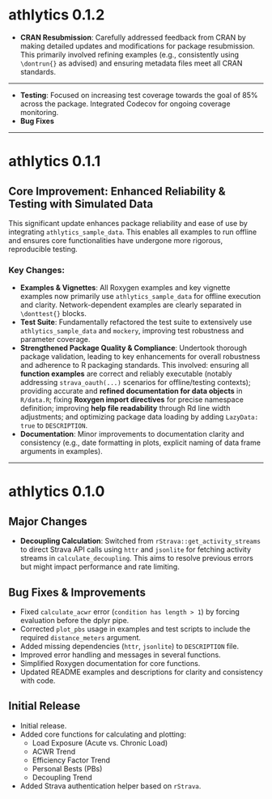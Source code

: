 # athlytics 0.1.2

*   **CRAN Resubmission**: Carefully addressed feedback from CRAN by making detailed updates and modifications for package resubmission. This primarily involved refining examples (e.g., consistently using `\dontrun{}` as advised) and ensuring metadata files meet all CRAN standards.

---

*   **Testing**: Focused on increasing test coverage towards the goal of 85% across the package. Integrated Codecov for ongoing coverage monitoring.
*   **Bug Fixes**

---

# athlytics 0.1.1

## Core Improvement: Enhanced Reliability & Testing with Simulated Data

This significant update enhances package reliability and ease of use by integrating `athlytics_sample_data`. This enables all examples to run offline and ensures core functionalities have undergone more rigorous, reproducible testing.

### Key Changes:

*   **Examples & Vignettes**: All Roxygen examples and key vignette examples now primarily use `athlytics_sample_data` for offline execution and clarity. Network-dependent examples are clearly separated in `\donttest{}` blocks.
*   **Test Suite**: Fundamentally refactored the test suite to extensively use `athlytics_sample_data` and `mockery`, improving test robustness and parameter coverage.
*   **Strengthened Package Quality & Compliance**: Undertook thorough package validation, leading to key enhancements for overall robustness and adherence to R packaging standards. This involved: ensuring all **function examples** are correct and reliably executable (notably addressing `strava_oauth(...)` scenarios for offline/testing contexts); providing accurate and **refined documentation for data objects** in `R/data.R`; fixing **Roxygen import directives** for precise namespace definition; improving **help file readability** through Rd line width adjustments; and optimizing package data loading by adding `LazyData: true` to `DESCRIPTION`.
*   **Documentation**: Minor improvements to documentation clarity and consistency (e.g., date formatting in plots, explicit naming of data frame arguments in examples).


---
# athlytics 0.1.0

## Major Changes

*   **Decoupling Calculation**: Switched from `rStrava::get_activity_streams` to direct Strava API calls using `httr` and `jsonlite` for fetching activity streams in `calculate_decoupling`. This aims to resolve previous errors but might impact performance and rate limiting.

## Bug Fixes & Improvements

*   Fixed `calculate_acwr` error (`condition has length > 1`) by forcing evaluation before the dplyr pipe.
*   Corrected `plot_pbs` usage in examples and test scripts to include the required `distance_meters` argument.
*   Added missing dependencies (`httr`, `jsonlite`) to `DESCRIPTION` file.
*   Improved error handling and messages in several functions.
*   Simplified Roxygen documentation for core functions.
*   Updated README examples and descriptions for clarity and consistency with code.

## Initial Release

* Initial release.
* Added core functions for calculating and plotting:
    * Load Exposure (Acute vs. Chronic Load)
    * ACWR Trend
    * Efficiency Factor Trend
    * Personal Bests (PBs)
    * Decoupling Trend
* Added Strava authentication helper based on `rStrava`.